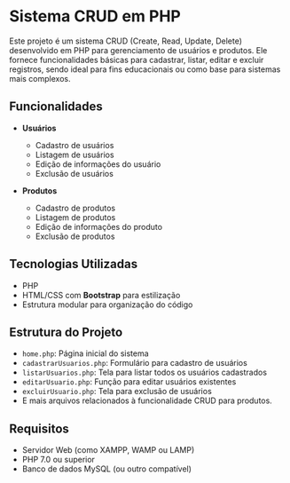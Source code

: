 # Sistema CRUD em PHP

Este projeto é um sistema CRUD (Create, Read, Update, Delete) desenvolvido em PHP para gerenciamento de usuários e produtos. Ele fornece funcionalidades básicas para cadastrar, listar, editar e excluir registros, sendo ideal para fins educacionais ou como base para sistemas mais complexos.

## Funcionalidades

- **Usuários**
  - Cadastro de usuários
  - Listagem de usuários
  - Edição de informações do usuário
  - Exclusão de usuários

- **Produtos**
  - Cadastro de produtos
  - Listagem de produtos
  - Edição de informações do produto
  - Exclusão de produtos

## Tecnologias Utilizadas

- PHP
- HTML/CSS com **Bootstrap** para estilização
- Estrutura modular para organização do código

## Estrutura do Projeto

- `home.php`: Página inicial do sistema
- `cadastrarUsuarios.php`: Formulário para cadastro de usuários
- `listarUsuarios.php`: Tela para listar todos os usuários cadastrados
- `editarUsuario.php`: Função para editar usuários existentes
- `excluirUsuario.php`: Tela para exclusão de usuários
- E mais arquivos relacionados à funcionalidade CRUD para produtos.

## Requisitos

- Servidor Web (como XAMPP, WAMP ou LAMP)
- PHP 7.0 ou superior
- Banco de dados MySQL (ou outro compatível)

